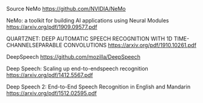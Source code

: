 Source
NeMo
https://github.com/NVIDIA/NeMo

NeMo: a toolkit for building AI applications using Neural Modules
https://arxiv.org/pdf/1909.09577.pdf

QUARTZNET: DEEP AUTOMATIC SPEECH RECOGNITION WITH 1D TIME-CHANNELSEPARABLE CONVOLUTIONS 
https://arxiv.org/pdf/1910.10261.pdf



DeepSpeech
https://github.com/mozilla/DeepSpeech

Deep Speech: Scaling up end-to-endspeech recognition
https://arxiv.org/pdf/1412.5567.pdf

Deep Speech 2: End-to-End Speech Recognition in English and Mandarin
https://arxiv.org/pdf/1512.02595.pdf

